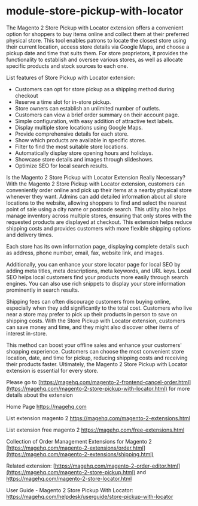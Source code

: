 # module-store-pickup-with-locator
The Magento 2 Store Pickup with Locator extension offers a convenient option for shoppers to buy items online and collect them at their preferred physical store. This tool enables patrons to locate the closest store using their current location, access store details via Google Maps, and choose a pickup date and time that suits them. For store proprietors, it provides the functionality to establish and oversee various stores, as well as allocate specific products and stock sources to each one.

List features of Store Pickup with Locator extension:
- Customers can opt for store pickup as a shipping method during checkout
- Reserve a time slot for in-store pickup.
- Store owners can establish an unlimited number of outlets.
- Customers can view a brief order summary on their account page.
- Simple configuration, with easy addition of attractive text labels.
- Display multiple store locations using Google Maps.
- Provide comprehensive details for each store.
- Show which products are available in specific stores.
- Filter to find the most suitable store locations.
- Automatically display store opening hours and holidays.
- Showcase store details and images through slideshows.
- Optimize SEO for local search results.

Is the Magento 2 Store Pickup with Locator Extension Really Necessary?
With the Magento 2 Store Pickup with Locator extension, customers can conveniently order online and pick up their items at a nearby physical store whenever they want. Admins can add detailed information about all store locations to the website, allowing shoppers to find and select the nearest point of sale using a city name or postcode search. This utility also helps manage inventory across multiple stores, ensuring that only stores with the requested products are displayed at checkout. This extension helps reduce shipping costs and provides customers with more flexible shipping options and delivery times.

Each store has its own information page, displaying complete details such as address, phone number, email, fax, website link, and images.

Additionally, you can enhance your store locator page for local SEO by adding meta titles, meta descriptions, meta keywords, and URL keys. Local SEO helps local customers find your products more easily through search engines. You can also use rich snippets to display your store information prominently in search results.

Shipping fees can often discourage customers from buying online, especially when they add significantly to the total cost. Customers who live near a store may prefer to pick up their products in person to save on shipping costs. With the Store Pickup with Locator extension, customers can save money and time, and they might also discover other items of interest in-store.

This method can boost your offline sales and enhance your customers' shopping experience. Customers can choose the most convenient store location, date, and time for pickup, reducing shipping costs and receiving their products faster. Ultimately, the Magento 2 Store Pickup with Locator extension is essential for every store.

Please go to [https://magehq.com/magento-2-frontend-cancel-order.html](https://magehq.com/magento-2-store-pickup-with-locator.html) for more details about the extension

Home Page https://magehq.com

List extension magento 2 https://magehq.com/magento-2-extensions.html

List extension free magento 2 https://magehq.com/free-extensions.html

Collection of Order Management Extensions for Magento 2 [https://magehq.com/magento-2-extensions/order.html](https://magehq.com/magento-2-extensions/shipping.html)

Related extension: [https://magehq.com/magento-2-order-editor.html](https://magehq.com/magento-2-store-pickup.html) and https://magehq.com/magento-2-store-locator.html

User Guide - Magento 2 Store Pickup With Locator: https://magehq.com/helpdesk/userguide/store-pickup-with-locator


 
